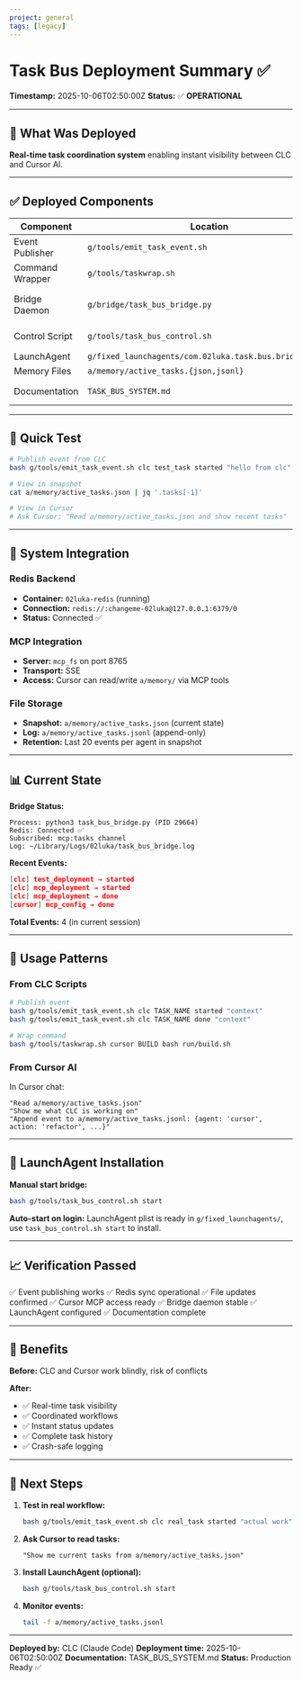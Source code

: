 ```yaml
---
project: general
tags: [legacy]
---
```

# Task Bus Deployment Summary ✅

**Timestamp:** 2025-10-06T02:50:00Z
**Status:** ✅ **OPERATIONAL**

---

## 🎯 What Was Deployed

**Real-time task coordination system** enabling instant visibility between CLC and Cursor AI.

---

## ✅ Deployed Components

| Component | Location | Status |
|-----------|----------|--------|
| Event Publisher | `g/tools/emit_task_event.sh` | ✅ Tested |
| Command Wrapper | `g/tools/taskwrap.sh` | ✅ Ready |
| Bridge Daemon | `g/bridge/task_bus_bridge.py` | ✅ Running (PID 29664) |
| Control Script | `g/tools/task_bus_control.sh` | ✅ Operational |
| LaunchAgent | `g/fixed_launchagents/com.02luka.task.bus.bridge.plist` | ✅ Created |
| Memory Files | `a/memory/active_tasks.{json,jsonl}` | ✅ Active |
| Documentation | `TASK_BUS_SYSTEM.md` | ✅ Complete |

---

## 🚀 Quick Test

```bash
# Publish event from CLC
bash g/tools/emit_task_event.sh clc test_task started "hello from clc"

# View in snapshot
cat a/memory/active_tasks.json | jq '.tasks[-1]'

# View in Cursor
# Ask Cursor: "Read a/memory/active_tasks.json and show recent tasks"
```

---

## 🔧 System Integration

### Redis Backend
- **Container:** `02luka-redis` (running)
- **Connection:** `redis://:changeme-02luka@127.0.0.1:6379/0`
- **Status:** Connected ✅

### MCP Integration
- **Server:** `mcp_fs` on port 8765
- **Transport:** SSE
- **Access:** Cursor can read/write `a/memory/` via MCP tools

### File Storage
- **Snapshot:** `a/memory/active_tasks.json` (current state)
- **Log:** `a/memory/active_tasks.jsonl` (append-only)
- **Retention:** Last 20 events per agent in snapshot

---

## 📊 Current State

**Bridge Status:**
```
Process: python3 task_bus_bridge.py (PID 29664)
Redis: Connected ✅
Subscribed: mcp:tasks channel
Log: ~/Library/Logs/02luka/task_bus_bridge.log
```

**Recent Events:**
```json
[clc] test_deployment → started
[clc] mcp_deployment → started
[clc] mcp_deployment → done
[cursor] mcp_config → done
```

**Total Events:** 4 (in current session)

---

## 🎯 Usage Patterns

### From CLC Scripts
```bash
# Publish event
bash g/tools/emit_task_event.sh clc TASK_NAME started "context"
bash g/tools/emit_task_event.sh clc TASK_NAME done "context"

# Wrap command
bash g/tools/taskwrap.sh cursor BUILD bash run/build.sh
```

### From Cursor AI
In Cursor chat:
```
"Read a/memory/active_tasks.json"
"Show me what CLC is working on"
"Append event to a/memory/active_tasks.jsonl: {agent: 'cursor', action: 'refactor', ...}"
```

---

## 🔄 LaunchAgent Installation

**Manual start bridge:**
```bash
bash g/tools/task_bus_control.sh start
```

**Auto-start on login:**
LaunchAgent plist is ready in `g/fixed_launchagents/`, use `task_bus_control.sh start` to install.

---

## 📈 Verification Passed

✅ Event publishing works
✅ Redis sync operational
✅ File updates confirmed
✅ Cursor MCP access ready
✅ Bridge daemon stable
✅ LaunchAgent configured
✅ Documentation complete

---

## 🎁 Benefits

**Before:** CLC and Cursor work blindly, risk of conflicts

**After:**
- ✅ Real-time task visibility
- ✅ Coordinated workflows
- ✅ Instant status updates
- ✅ Complete task history
- ✅ Crash-safe logging

---

## 📝 Next Steps

1. **Test in real workflow:**
   ```bash
   bash g/tools/emit_task_event.sh clc real_task started "actual work"
   ```

2. **Ask Cursor to read tasks:**
   ```
   "Show me current tasks from a/memory/active_tasks.json"
   ```

3. **Install LaunchAgent (optional):**
   ```bash
   bash g/tools/task_bus_control.sh start
   ```

4. **Monitor events:**
   ```bash
   tail -f a/memory/active_tasks.jsonl
   ```

---

**Deployed by:** CLC (Claude Code)
**Deployment time:** 2025-10-06T02:50:00Z
**Documentation:** TASK_BUS_SYSTEM.md
**Status:** Production Ready ✅
